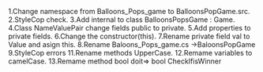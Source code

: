 1.Change namespace from Balloons_Pops_game to BalloonsPopGame.src.
2.StyleCop check.
3.Add internal to class BalloonsPopsGame : Game.
4.Class NameValuePair change fields public to private.
5.Add properties to private fields.
6.Change the constructor(this).
7.Rename private field val to Value and asign this.
8.Rename Baloons_Pops_game.cs ->BaloonsPopGame
9.StyleCop errors
11.Rename methods UpperCase.
12.Remame variables to camelCase.
13.Remame method bool doit=> bool CheckIfisWinner
